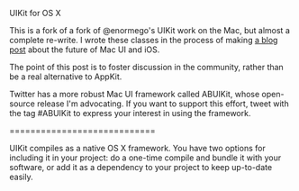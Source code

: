 UIKit for OS X

This is a fork of a fork of @enormego's UIKit work on the Mac, but almost a complete re-write. I wrote these classes in the process of making [a blog post](http://darknoon.com/blog/2011/02/01/mac-ui-in-the-age-of-ios/) about the future of Mac UI and iOS.

The point of this post is to foster discussion in the community, rather than be a real alternative to AppKit.

Twitter has a more robust Mac UI framework called ABUIKit, whose open-source release I'm advocating. If you want to support this effort, tweet with the tag #ABUIKit to express your interest in using the framework.

============================

UIKit compiles as a native OS X framework. You have two options for including it in your project: do a one-time compile and bundle it with your software, or add it as a dependency to your project to keep up-to-date easily.